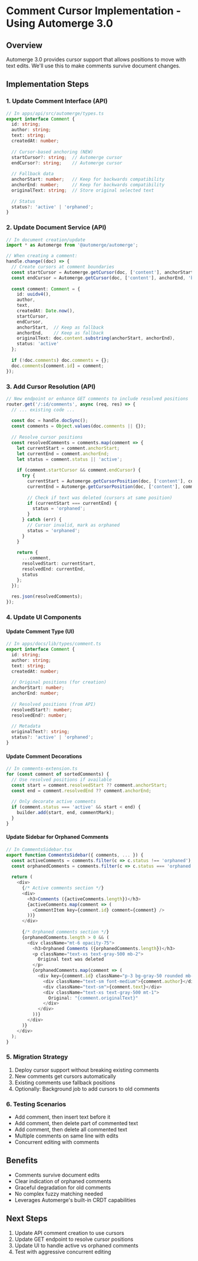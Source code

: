 # Comment Cursor Implementation - Using Automerge 3.0

## Overview
Automerge 3.0 provides cursor support that allows positions to move with text edits. We'll use this to make comments survive document changes.

## Implementation Steps

### 1. Update Comment Interface (API)
```typescript
// In apps/api/src/automerge/types.ts
export interface Comment {
  id: string;
  author: string;
  text: string;
  createdAt: number;
  
  // Cursor-based anchoring (NEW)
  startCursor?: string;  // Automerge cursor
  endCursor?: string;    // Automerge cursor
  
  // Fallback data
  anchorStart: number;   // Keep for backwards compatibility
  anchorEnd: number;     // Keep for backwards compatibility
  originalText: string;  // Store original selected text
  
  // Status
  status?: 'active' | 'orphaned';
}
```

### 2. Update Document Service (API)
```typescript
// In document creation/update
import * as Automerge from '@automerge/automerge';

// When creating a comment:
handle.change((doc) => {
  // Create cursors at comment boundaries
  const startCursor = Automerge.getCursor(doc, ['content'], anchorStart, 'after');
  const endCursor = Automerge.getCursor(doc, ['content'], anchorEnd, 'before');
  
  const comment: Comment = {
    id: uuidv4(),
    author,
    text,
    createdAt: Date.now(),
    startCursor,
    endCursor,
    anchorStart,  // Keep as fallback
    anchorEnd,    // Keep as fallback
    originalText: doc.content.substring(anchorStart, anchorEnd),
    status: 'active'
  };
  
  if (!doc.comments) doc.comments = {};
  doc.comments[comment.id] = comment;
});
```

### 3. Add Cursor Resolution (API)
```typescript
// New endpoint or enhance GET comments to include resolved positions
router.get('/:id/comments', async (req, res) => {
  // ... existing code ...
  
  const doc = handle.docSync();
  const comments = Object.values(doc.comments || {});
  
  // Resolve cursor positions
  const resolvedComments = comments.map(comment => {
    let currentStart = comment.anchorStart;
    let currentEnd = comment.anchorEnd;
    let status = comment.status || 'active';
    
    if (comment.startCursor && comment.endCursor) {
      try {
        currentStart = Automerge.getCursorPosition(doc, ['content'], comment.startCursor);
        currentEnd = Automerge.getCursorPosition(doc, ['content'], comment.endCursor);
        
        // Check if text was deleted (cursors at same position)
        if (currentStart === currentEnd) {
          status = 'orphaned';
        }
      } catch (err) {
        // Cursor invalid, mark as orphaned
        status = 'orphaned';
      }
    }
    
    return {
      ...comment,
      resolvedStart: currentStart,
      resolvedEnd: currentEnd,
      status
    };
  });
  
  res.json(resolvedComments);
});
```

### 4. Update UI Components

#### Update Comment Type (UI)
```typescript
// In apps/docs/lib/types/comment.ts
export interface Comment {
  id: string;
  author: string;
  text: string;
  createdAt: number;
  
  // Original positions (for creation)
  anchorStart: number;
  anchorEnd: number;
  
  // Resolved positions (from API)
  resolvedStart?: number;
  resolvedEnd?: number;
  
  // Metadata
  originalText?: string;
  status?: 'active' | 'orphaned';
}
```

#### Update Comment Decorations
```typescript
// In comments-extension.ts
for (const comment of sortedComments) {
  // Use resolved positions if available
  const start = comment.resolvedStart ?? comment.anchorStart;
  const end = comment.resolvedEnd ?? comment.anchorEnd;
  
  // Only decorate active comments
  if (comment.status === 'active' && start < end) {
    builder.add(start, end, commentMark);
  }
}
```

#### Update Sidebar for Orphaned Comments
```typescript
// In CommentsSidebar.tsx
export function CommentsSidebar({ comments, ... }) {
  const activeComments = comments.filter(c => c.status !== 'orphaned');
  const orphanedComments = comments.filter(c => c.status === 'orphaned');
  
  return (
    <div>
      {/* Active comments section */}
      <div>
        <h3>Comments ({activeComments.length})</h3>
        {activeComments.map(comment => (
          <CommentItem key={comment.id} comment={comment} />
        ))}
      </div>
      
      {/* Orphaned comments section */}
      {orphanedComments.length > 0 && (
        <div className="mt-6 opacity-75">
          <h3>Orphaned Comments ({orphanedComments.length})</h3>
          <p className="text-xs text-gray-500 mb-2">
            Original text was deleted
          </p>
          {orphanedComments.map(comment => (
            <div key={comment.id} className="p-3 bg-gray-50 rounded mb-2">
              <div className="text-sm font-medium">{comment.author}</div>
              <div className="text-sm">{comment.text}</div>
              <div className="text-xs text-gray-500 mt-1">
                Original: "{comment.originalText}"
              </div>
            </div>
          ))}
        </div>
      )}
    </div>
  );
}
```

### 5. Migration Strategy
1. Deploy cursor support without breaking existing comments
2. New comments get cursors automatically
3. Existing comments use fallback positions
4. Optionally: Background job to add cursors to old comments

### 6. Testing Scenarios
- Add comment, then insert text before it
- Add comment, then delete part of commented text
- Add comment, then delete all commented text
- Multiple comments on same line with edits
- Concurrent editing with comments

## Benefits
- Comments survive document edits
- Clear indication of orphaned comments
- Graceful degradation for old comments
- No complex fuzzy matching needed
- Leverages Automerge's built-in CRDT capabilities

## Next Steps
1. Update API comment creation to use cursors
2. Update GET endpoint to resolve cursor positions
3. Update UI to handle active vs orphaned comments
4. Test with aggressive concurrent editing